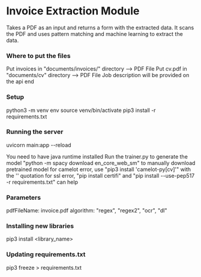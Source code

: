 # Invoice Extraction Module
Takes a PDF as an input and returns a form with the extracted data.
It scans the PDF and uses pattern matching and machine learning to extract the data.

### Where to put the files
Put invoices in "documents/invoices/" directory --> PDF File
Put cv.pdf in "documents/cv" directory --> PDF File
Job description will be provided on the api end

### Setup
python3 -m venv env
source venv/bin/activate
pip3 install -r requirements.txt

### Running the server
uvicorn main:app --reload <br>

You need to have java runtime installed
Run the trainer.py to generate the model
"python -m spacy download en_core_web_sm" to manually download pretrained model
for camelot error, use "pip3 install 'camelot-py[cv]'" with the '' quotation
for ssl error, "pip install certifi" and "pip install --use-pep517 -r requirements.txt" can help

### Parameters
pdfFileName: invoice.pdf
algorithm: "regex", "regex2", "ocr", "dl"

### Installing new libraries
pip3 install <library_name>

### Updating requirements.txt
pip3 freeze > requirements.txt
